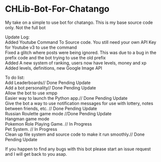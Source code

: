 # CHLib-Bot-For-Chatango<br>
My take on a simple to use bot for chatango. This is my base source code only. Not the full bot<br>

Update Log:<br>
      Added Youtube Command To Source code. You still need your own API Key for Youtube v3 to use the command<br>
      Fixed a glitch where posts were being ignored. This was due to a bug in the prefix code and the bot trying to use the old prefix<br>
      Added A new system of ranking, users now have levels, money and xp<br>
      Added levels, definitions, new Google Image API<br>
      
To do list:<br>
      Add Leaderboards// Done Pending Update<br>
      Add a bot personality// Done Pending Update<br>
      Allow the bot to use xmpp<br>
      Easier way to launch the Python app.// Done Pending Update<br>
      Give the bot a way to use notification messages for use with lottery, notes between friends, etc. //  Done Pending Update<br>
      Russian Roulette game mode //Done Pending Update<br>
      Hangman game mode<br>
      Pokemon Role Playing Game. // In Progress<br>
      Pet System. // In Progress<br>
      Clean up file system and source code to make it run smoothly.// Done Pending Update<br>

If you happen to find any bugs with this bot please start an issue request and I will get back to you asap.<br>
